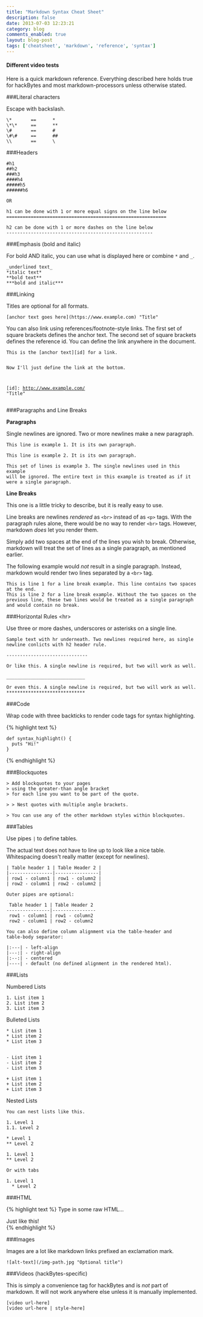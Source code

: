 ```yaml
---
title: "Markdown Syntax Cheat Sheet"
description: false
date: 2013-07-03 12:23:21
category: blog
comments_enabled: true
layout: blog-post
tags: ['cheatsheet', 'markdown', 'reference', 'syntax']
---
```


#### Different video tests

Here is a quick markdown reference. Everything described here holds true
for hackBytes and most markdown-processors unless otherwise stated.

###Literal characters

Escape with backslash.

```
\*       ==      *
\*\*     ==      **
\#       ==      #
\#\#     ==      ##
\\       ==      \
```

###Headers

```
#h1
##h2
###h3
####h4
#####h5
######h6

OR

h1 can be done with 1 or more equal signs on the line below
===========================================================

h2 can be done with 1 or more dashes on the line below
------------------------------------------------------
```

###Emphasis (bold and italic)

For bold AND italic, you can use what is displayed here or combine
```*``` and ```_```.

```
_underlined text_
*italic text*
**bold text**
***bold and italic***

```

###Linking

Titles are optional for all formats.

```
[anchor text goes here](https://www.example.com) "Title"
```

You can also link using references/footnote-style links. The first set
of square brackets defines the anchor text. The second set of square
brackets defines the reference id. You can define the link anywhere in
the document.

<!-- TODO: Update in the future. -->
<div class="highlight text"><pre><code class="text">This is the [anchor text][id] for a link.

Now I'll just define the link at the bottom.

[id]: http://www.example.com/  "Title"</code></pre></div>
<!-- /TODO -->

###Paragraphs and Line Breaks

**Paragraphs**

Single newlines are ignored. Two or more newlines make a new paragraph.

```text
This line is example 1. It is its own paragraph.

This line is example 2. It is its own paragraph.

This set of lines is example 3. The single newlines used in this example
will be ignored. The entire text in this example is treated as if it
were a single paragraph.
```

**Line Breaks**

This one is a little tricky to describe, but it is really easy to use.

Line breaks are newlines *rendered* as ``<br>`` instead of as ``<p>``
tags. With the paragraph rules alone, there would be no way to render
``<br>`` tags. However, markdown *does* let you render them.

Simply add two spaces at the end of the lines you wish to break.
Otherwise, markdown will treat the set of lines as a single paragraph,
as mentioned earlier.

The following example would *not* result in a single paragraph. Instead,
markdown would render two lines separated by a ``<br>`` tag.

```text
This is line 1 for a line break example. This line contains two spaces at the end.  
This is line 2 for a line break example. Without the two spaces on the previous line, these two lines would be treated as a single paragraph and would contain no break.
```

###Horizontal Rules &lt;hr&gt;

Use three or more dashes, underscores or asterisks on a single line.

```
Sample text with hr underneath. Two newlines required here, as single newline conlicts with h2 header rule.

------------------------------

Or like this. A single newline is required, but two will work as well.

_____________________________

Or even this. A single newline is required, but two will work as well.
*****************************
```

###Code

Wrap code with three backticks to render code tags for syntax
highlighting.

{% highlight text %}
```
def syntax_highlight() {
  puts "Hi!"
}
```
{% endhighlight %}

###Blockquotes

```
> Add blockquotes to your pages
> using the greater-than angle bracket
> for each line you want to be part of the quote.

> > Nest quotes with multiple angle brackets.

> You can use any of the other markdown styles within blockquotes.

```

###Tables

Use pipes ``|`` to define tables.

The actual text does not have to line up to look like a nice table.
Whitespacing doesn't really matter (except for newlines).

```
| Table header 1 | Table Header 2 |
|----------------|----------------|
| row1 - column1 | row1 - column2 |
| row2 - column1 | row2 - column2 |

Outer pipes are optional:

 Table header 1 | Table Header 2
----------------|----------------
 row1 - column1 | row1 - column2 
 row2 - column1 | row2 - column2 

You can also define column alignment via the table-header and
table-body separator:

|:---| - left-align
|---:| - right-align
|:--:| - centered
|----| - default (no defined alignment in the rendered html).

```

###Lists

Numbered Lists

```
1. List item 1
2. List item 2
3. List item 3
```

Bulleted Lists

```
* List item 1
* List item 2
* List item 3


- List item 1
- List item 2
- List item 3

+ List item 1
+ List item 2
+ List item 3
```

Nested Lists

```
You can nest lists like this.

1. Level 1
1.1. Level 2

* Level 1
** Level 2

1. Level 1
** Level 2

Or with tabs

1. Level 1
  * Level 2
```

###HTML

{% highlight text %}
Type in some raw HTML...

<div class="test">
  Just like this!
</div>
{% endhighlight %}

###Images

Images are a lot like markdown links prefixed an exclamation mark.

```
![alt-text](/img-path.jpg "Optional title")
```

###Videos (hackBytes-specific)

This is simply a convenience tag for hackBytes and is *not* part of
markdown. It will not work anywhere else unless it is manually
implemented.

```
[video url-here]
[video url-here | style-here]
```

